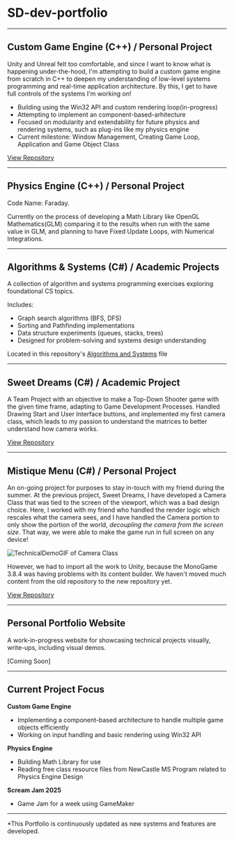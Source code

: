 # SD-dev-portfolio
---

## Custom Game Engine (C++) / Personal Project
Unity and Unreal felt too comfortable, and since I want to know what is happening under-the-hood, I'm attempting to build a custom game engine from scratch in C++ to deepen my understanding of low-level systems programming and real-time application architecture. By this, I get to have full controls of the systems I'm working on!

- Building using the Win32 API and custom rendering loop(in-progress)
- Attempting to implement an component-based-arhitecture
- Focused on modularity and extendability for future physics and rendering systems, such as plug-ins like my physics engine
- Current milestone: Window Management, Creating Game Loop, Application and Game Object Class

[View Repository](https://github.com/SD0249/Demon-Engine)

---

## Physics Engine (C++) / Personal Project
Code Name: Faraday. 

Currently on the process of developing a Math Library like OpenGL Mathematics(GLM) comparing it to the results when run with the same value in GLM, and planning to have Fixed Update Loops, with Numerical Integrations. 

---

## Algorithms & Systems (C#) / Academic Projects
A collection of algorithm and systems programming exercises exploring foundational CS topics.

Includes:
- Graph search algorithms (BFS, DFS)
- Sorting and Pathfinding implementations
- Data structure experiments (queues, stacks, trees)
- Designed for problem-solving and systems design understanding

Located in this repository's [Algorithms and Systems](AlgorithmsAndSystems) file

---

## Sweet Dreams (C#) / Academic Project
A Team Project with an objective to make a Top-Down Shooter game with the given time frame, adapting to Game Development Processes. Handled Drawing Start and User Interface buttons, and implemented my first camera class, which leads to my passion to understand the matrices to better understand how camera works.

[View Repository](https://github.com/SD0249/Sweet-Dreams_SugarRush)

---

## Mistique Menu (C#) / Personal Project
An on-going project for purposes to stay in-touch with my friend during the summer. At the previous project, Sweet Dreams, I have developed a Camera Class that was tied to the screen of the viewport, which was a bad design choice. Here, I worked with my friend who handled the render logic which rescales what the camera sees, and I have handled the Camera portion to only show the portion of the world, *decoupling the camera from the screen size*. That way, we were able to make the game run in full screen on any device!

![TechnicalDemoGIF of Camera Class](src/ScrollZoomCamera.gif)

However, we had to import all the work to Unity, because the MonoGame 3.8.4 was having problems with its content builder. We haven't moved much content from the old repository to the new repository yet.

[View Repository](https://github.com/SD0249/MysticMenu)

---

## Personal Portfolio Website
A work-in-progress website for showcasing technical projects visually, write-ups, including visual demos.

[Coming Soon]

---

## Current Project Focus

**Custom Game Engine**
- Implementing a component-based architecture to handle multiple game objects efficiently
- Working on input handling and basic rendering using Win32 API

**Physics Engine**
- Building Math Library for use
- Reading free class resource files from NewCastle MS Program related to Physics Engine Design

**Scream Jam 2025**
- Game Jam for a week using GameMaker
  
---

*This Portfolio is continuously updated as new systems and features are developed.
